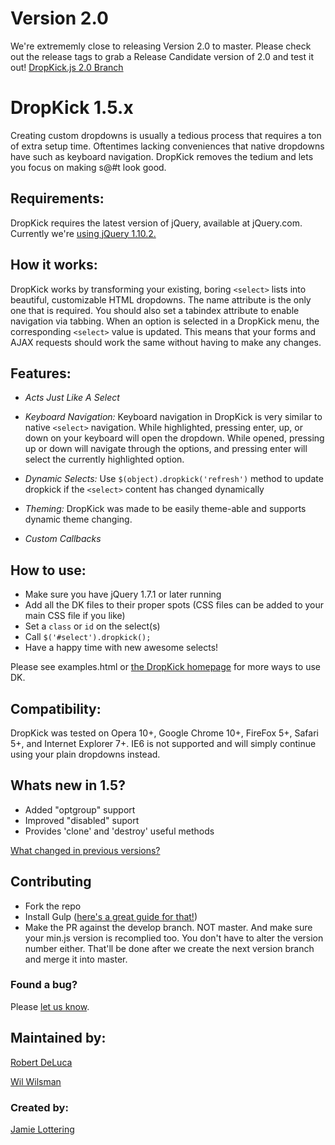 # Version 2.0
We're extrememly close to releasing Version 2.0 to master. Please check out the release tags to grab a Release Candidate version of 2.0 and test it out! [DropKick.js 2.0 Branch](https://github.com/Robdel12/DropKick/tree/version-2.0)

DropKick 1.5.x
=
Creating custom dropdowns is usually a tedious process that requires a ton of extra setup time. Oftentimes lacking conveniences that native dropdowns have such as keyboard navigation. DropKick removes the tedium and lets you focus on making s@#t look good.

Requirements:
-
DropKick requires the latest version of jQuery, available at jQuery.com. Currently we're [using jQuery 1.10.2.](http://blog.jquery.com/2013/07/03/jquery-1-10-2-and-2-0-3-released/)

How it works:
-
DropKick works by transforming your existing, boring `<select>` lists into beautiful, customizable HTML dropdowns. The name attribute is the only one that is required. You should also set a tabindex attribute to enable navigation via tabbing.
When an option is selected in a DropKick menu, the corresponding `<select>` value is updated. This means that your forms and AJAX requests should work the same without having to make any changes.

Features:
-
* *Acts Just Like A Select*
* *Keyboard Navigation:*
   Keyboard navigation in DropKick is very similar to native `<select>` navigation.
   While highlighted, pressing enter, up, or down on your keyboard will open the dropdown.
   While opened, pressing up or down will navigate through the options, and pressing enter will select the currently highlighted option.

* *Dynamic Selects:*
 Use `$(object).dropkick('refresh')` method to update dropkick if the `<select>` content has changed dynamically

* *Theming:* 
  DropKick was made to be easily theme-able and supports dynamic theme changing.

* *Custom Callbacks*

How to use:
-
* Make sure you have jQuery 1.7.1 or later running
* Add all the DK files to their proper spots (CSS files can be added to your main CSS file if you like)
* Set a `class` or `id` on the select(s)
* Call `$('#select').dropkick();`
* Have a happy time with new awesome selects!

Please see examples.html or [the DropKick homepage](http://robdel12.github.com/DropKick/) for more ways to use DK.


Compatibility:
-
DropKick was tested on Opera 10+, Google Chrome 10+, FireFox 5+, Safari 5+, and Internet Explorer 7+. IE6 is not supported and will simply continue using your plain dropdowns instead.

Whats new in 1.5?
-
* Added "optgroup" support
* Improved "disabled" suport
* Provides 'clone' and 'destroy' useful methods

[What changed in previous versions?](https://github.com/Robdel12/DropKick/wiki/Previous-version-changes)

Contributing
-
- Fork the repo
- Install Gulp ([here's a great guide for that!](http://travismaynard.com/writing/getting-started-with-gulp))
- Make the PR against the develop branch. NOT master. And make sure your min.js version is recomplied too.
You don't have to alter the version number either. That'll be done after we create the next version branch and merge it into master.


### Found a bug? 
Please [let us know](https://github.com/robdel12/DropKick/issues).

Maintained by:
-
[Robert DeLuca](http://twitter.com/robdel12)

[Wil Wilsman](http://twitter.com/wwilsman)

### Created by:
[Jamie Lottering](http://twitter.com/jamielottering)
